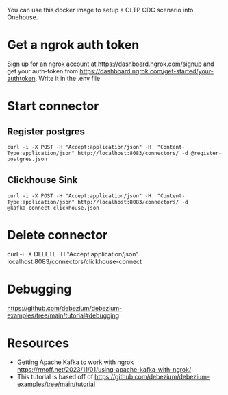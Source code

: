 You can use this docker image to setup a OLTP CDC scenario into Onehouse. 

# Get a ngrok auth token
Sign up for an ngrok account at https://dashboard.ngrok.com/signup and get your auth-token from https://dashboard.ngrok.com/get-started/your-authtoken.  Write it in the .env file

# Start connector
## Register postgres
`curl -i -X POST -H "Accept:application/json" -H  "Content-Type:application/json" http://localhost:8083/connectors/ -d @register-postgres.json`
## Clickhouse Sink
`curl -i -X POST -H "Accept:application/json" -H  "Content-Type:application/json" http://localhost:8083/connectors/ -d @kafka_connect_clickhouse.json`

# Delete connector
curl -i -X DELETE -H "Accept:application/json" localhost:8083/connectors/clickhouse-connect

# Debugging
https://github.com/debezium/debezium-examples/tree/main/tutorial#debugging

# Resources
* Getting Apache Kafka to work with ngrok https://rmoff.net/2023/11/01/using-apache-kafka-with-ngrok/
* This tutorial is based off of https://github.com/debezium/debezium-examples/tree/main/tutorial
